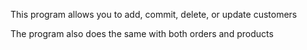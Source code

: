 This program allows you to add, commit, delete, or update customers

The program also does the same with both orders and products
